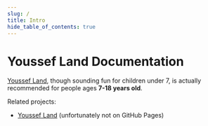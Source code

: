```yaml
---
slug: /
title: Intro
hide_table_of_contents: true
---
```


# Youssef Land Documentation

[Youssef Land](https://github.com/The-Youssef-Nasr-Company/Youssef-Land/), though sounding fun for children under 7, is actually recommended for people ages __7-18 years old__.

Related projects:

  - [Youssef Land](https://github.com/The-Youssef-Nasr-Company/Youssef-Land/) (unfortunately not on GitHub Pages)
